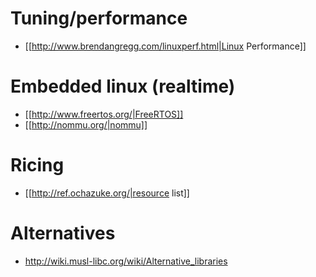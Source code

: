 # Tuning/performance
* [[http://www.brendangregg.com/linuxperf.html|Linux Performance]]

# Embedded linux (realtime)
* [[http://www.freertos.org/|FreeRTOS]]
* [[http://nommu.org/|nommu]]

# Ricing
* [[http://ref.ochazuke.org/|resource list]]

# Alternatives
* http://wiki.musl-libc.org/wiki/Alternative_libraries
